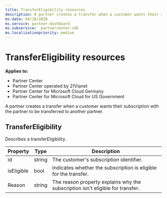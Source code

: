```yaml
---
title: TransferEligibility resources
description: A partner creates a transfer when a customer wants their subscription with the partner to be transferred to another partner.
ms.date: 04/10/2020
ms.service: partner-dashboard
ms.subservice:  partnercenter-sdk
ms.localizationpriority: medium
---
```


# TransferEligibility resources

**Applies to:**

- Partner Center
- Partner Center operated by 21Vianet
- Partner Center for Microsoft Cloud Germany
- Partner Center for Microsoft Cloud for US Government

A partner creates a transfer when a customer wants their subscription with the partner to be transferred to another partner.

## TransferEligibility

Describes a transferEligibility.

| Property              | Type             | Description                                                                              |
|-----------------------|------------------|------------------------------------------------------------------------------------------|
| id                    | string           | The customer's subscription identifier.                                                  |
| isEligible            | bool             | Indicates whether the subscription is eligible for the transfer.                         |
| Reason                | string           | The reason property explains why the subscription isn't eligible for transfer. |